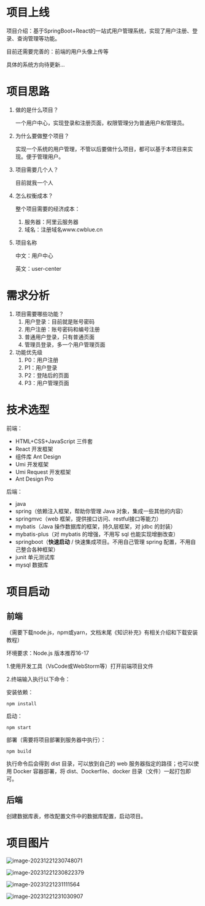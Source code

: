 # 项目上线

项目介绍：基于SpringBoot+React的一站式用户管理系统，实现了用户注册、登录、查询管理等功能。

目前还需要完善的：前端的用户头像上传等

具体的系统方向待更新...

# 项目思路

1. 做的是什么项目？

   一个用户中心，实现登录和注册页面，权限管理分为普通用户和管理员。

2. 为什么要做整个项目？

   实现一个系统的用户管理，不管以后要做什么项目，都可以基于本项目来实现。便于管理用户。

3. 项目需要几个人？

   目前就我一个人

4. 怎么权衡成本？

   整个项目需要的经济成本：

   1. 服务器：阿里云服务器
   2. 域名：注册域名www.cwblue.cn

5. 项目名称

   中文：用户中心

   英文：user-center



# 需求分析

1. 项目需要哪些功能？
   1. 用户登录：目前就是账号密码
   2. 用户注册：账号密码和编号注册
   3. 普通用户登录，只有普通页面
   4. 管理员登录，多一个用户管理页面
2. 功能优先级
   1. P0：用户注册
   2. P1：用户登录
   3. P2：登陆后的页面
   4. P3：用户管理页面



# 技术选型

前端：

- HTML+CSS+JavaScript 三件套
- React 开发框架
- 组件库 Ant Design 
- Umi 开发框架
- Umi Request 开发框架
- Ant Design Pro


后端：

- java
- spring（依赖注入框架，帮助你管理 Java 对象，集成一些其他的内容）
- springmvc（web 框架，提供接口访问、restful接口等能力）
- mybatis（Java 操作数据库的框架，持久层框架，对 jdbc 的封装）
- mybatis-plus（对 mybatis 的增强，不用写 sql 也能实现增删改查）
- springboot（**快速启动** / 快速集成项目。不用自己管理 spring 配置，不用自己整合各种框架）
- junit 单元测试库
- mysql 数据库



# 项目启动

## 前端

（需要下载node.js，npm或yarn，文档末尾《知识补充》有相关介绍和下载安装教程）

环境要求：Node.js 版本推荐16-17

1.使用开发工具（VsCode或WebStorm等）打开前端项目文件

2.终端输入执行以下命令：

安装依赖：

```
npm install
```

启动：

```
npm start
```

部署（需要将项目部署到服务器中执行）：

```
npm build
```

执行命令后会得到 dist 目录，可以放到自己的 web 服务器指定的路径；也可以使用 Docker 容器部署，将 dist、Dockerfile、docker 目录（文件）一起打包即可。

## 后端

创建数据库表，修改配置文件中的数据库配置，启动项目。



# 项目图片

![image-20231221230748071](https://gitee.com/CCCshengjiang/blog-img/raw/master/image/202312212307184.png)

![image-20231221230822379](https://gitee.com/CCCshengjiang/blog-img/raw/master/image/202312212308482.png)

![image-20231221231111564](https://gitee.com/CCCshengjiang/blog-img/raw/master/image/202312212311658.png)

![image-20231221231030907](https://gitee.com/CCCshengjiang/blog-img/raw/master/image/202312212310997.png)